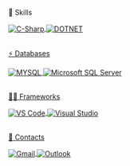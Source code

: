🚀 Skills 
<div style="display: inline_block">
<a href="https://github.com/gabrieira">
<img align="center" alt="C-Sharp" src="https://img.shields.io/badge/C%23-0c6305?style=for-the-badge&logo=c-sharp&logoColor=white">
<img align="center" alt="DOTNET" src="https://img.shields.io/badge/.NET-5C2D91?style=for-the-badge&logo=.net&logoColor=white">
<!-- <img align="center" alt="Ruby" src="https://img.shields.io/badge/Ruby-5C2D91?style=for-the-badge&logo=ruby&logoColor=white"> -->
</div><br/>
    
⚡ Databases 
<div style="display: inline_block">
<a href="https://github.com/gabrieira">
<img align="center" alt="MYSQL" src="https://img.shields.io/badge/MySQL-0c6305?style=for-the-badge&logo=mysql&logoColor=white">
<img align="center" alt="Microsoft SQL Server" src="https://img.shields.io/badge/-Microsoft%20SQL%20Server-5C2D91?style=for-the-badge&logo=microsoft%20sql%20server&logoColor=white">
</div><br/>
  
👩‍💻 Frameworks 
<div style="display: inline_block">
<a href="https://github.com/gabrieira"> 
<img align="center" alt="VS Code" src="https://img.shields.io/badge/Visual_Studio_Code-0c6305?style=for-the-badge&logo=visual%20studio%20code&logoColor=white">
<img align="center" alt="Visual Studio" src="https://img.shields.io/badge/Visual_Studio-5C2D91?style=for-the-badge&logo=visual%20studio&logoColor=white">
</div><br/> 

📧 Contacts
<div style="display: inline_block">
<a href="mailto:gabrielhgco@gmail.com"> 
<img align="center" alt="Gmail" src="https://img.shields.io/badge/Gmail-0c6305?style=for-the-badge&logo=gmail&logoColor=white">
<a href="mailto:gabrielhgco@gmail.com"> 
<img align="center" alt="Outlook" src="https://img.shields.io/badge/Microsoft_Outlook-5C2D91?style=for-the-badge&logo=microsoft-outlook&logoColor=white">
</div>
